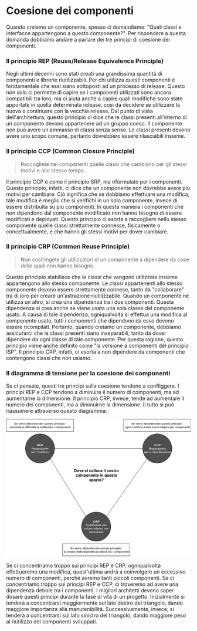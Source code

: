 # Coesione dei componenti

Quando creiamo un componente, spesso ci domandiamo: "Quali classi e interfacce appartengono a questo componente?". Per rispondere a questa domanda dobbiamo andare a parlare dei tre principi di coesione dei componenti.

### Il principio REP \(Reuse/Release Equivalence Principle\)

Negli ultimi decenni sono stati creati una grandissima quantità di componenti e librerie riutilizzabili. Per chi utilizza questi componenti è fondamentale che essi siano sottoposti ad un processo di release. Questo non solo ci permette di capire se i componenti utilizzati sono ancora compatibili tra loro, ma ci aiuta anche a capire quali modifiche sono state apportate in quella determinata release, così da decidere se utilizzare la nuova o continuare con la vecchia release. Dal punto di vista dell'architettura, questo principio ci dice che le classi presenti all'interno di un componente devono appartenere ad un gruppo coeso. Il componente non può avere un ammasso di classi senza senso. Le classi presenti devono avere uno scopo comune, pertanto dovrebbero essere rilasciabili insieme.

### Il principio CCP \(Common Closure Principle\)

> Raccogliete nei componenti quelle classi che cambiano per gli stessi motivi e allo stesso tempo.

Il principio CCP è come il principio SRP, ma riformulato per i componenti. Questo principio, infatti, ci dice che un componente non dovrebbe avere più motivi per cambiare. Ciò significa che se dobbiamo effettuare una modifica, tale modifica è meglio che si verifichi in un solo componente, invece di essere distribuita su più componenti. In questa maniera i componenti che non dipendono dal componente modificato non hanno bisogno di essere modificati e deployati. Questo principio ci esorta a raccogliere nello stesso componente quelle classi strettamente connesse, fisicamente o concettualmente, e che hanno gli stessi motivi per dover cambiare.

### Il principio CRP \(Common Reuse Principle\)

> Non costringete gli utilizzatori di un componente a dipendere da cose delle quali non hanno bisogno.

Questo principio stabilisce che le classi che vengono utilizzate insieme appartengono allo stesso componente. Le classi appartenenti allo stesso componente devono essere strettamente connese, tanto da "collaborare" tra di loro per creare un'astrazione riutilizzabile. Quando un componente ne utilizza un altro, si crea una dipendenza tra i due componenti. Questa dipendenza si crea anche se viene usata una sola classe del componente usato. A causa di tale dipendenza, ogniqualvolta si effettua una modifica al componente usato, tutti i componenti che dipendono da esso devono essere ricompilati. Pertanto, quando creiamo un componente, dobbiamo assicurarci che le classi presenti siano inseparabili, tanto da dover dipendere da ogni classe di tale componente. Per questa ragione, questo principio viene anche definito come "la versione a componenti del principio ISP". Il principio CRP, infatti, ci esorta a non dipendere da componenti che contengono classi che non usiamo.

### Il diagramma di tensione per la coesione dei componenti

Se ci pensate, questi tre principi sulla coesione tendono a confliggere. I principi REP e CCP tendono a diminuire il numero di componenti, ma ad aumentarne la dimensione. Il principio CRP, invece, tende ad aumentare il numero dei componenti, ma a diminuirne la dimensione. Il tutto si può riassumere attraverso questo diagramma:

![](.gitbook/assets/diagramma-di-tensione-per-la-coesione-dei-componenti.jpg)

Se ci concentriamo troppo sui principi REP e CRP, ogniqualvolta effettueremo una modifica, quest'ultima andrà a coinvolgere un eccessivo numero di componenti, perché avremo tanti piccoli componenti. Se ci concentriamo troppo sui principi REP e CCP, ci troveremo ad avere una dipendenza debole tra i componenti. I migliori architetti devono saper dosare questi principi durante la fase di vita di un progetto. Inizialmente si tenderà a concentrarsi maggiormente sul lato destro del triangolo, dando maggiore importanza alla manutenibilità. Successivamente, invece, si tenderà a concentrarsi sul lato sinistro del triangolo, dando maggiore peso al riutilizzo dei componenti sviluppati.

